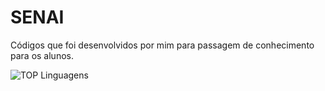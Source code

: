 # SENAI

Códigos que foi desenvolvidos por mim para passagem de conhecimento para os alunos.

![TOP Linguagens](https://github-readme-stats.vercel.app/api/top-langs/?username=IMNascimento&layout=compact&theme=dracula)
